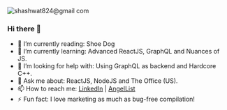 ![shashwat824@gmail com](https://user-images.githubusercontent.com/43851597/88166158-7914e680-cc34-11ea-8585-1fd241b39881.png)

### Hi there 👋

- 📖 I’m currently reading: Shoe Dog
- 🌱 I’m currently learning: Advanced ReactJS, GraphQL and Nuances of JS.
- 🤔 I’m looking for help with: Using GraphQL as backend and Hardcore C++.
- 💬 Ask me about: ReactJS, NodeJS and The Office (US).
- 📫 How to reach me: [LinkedIn](https://www.linkedin.com/in/shashwattyagi/) | [AngelList](https://angel.co/u/shashwat-tyagi-5)
- ⚡ Fun fact: I love marketing as much as bug-free compilation!
